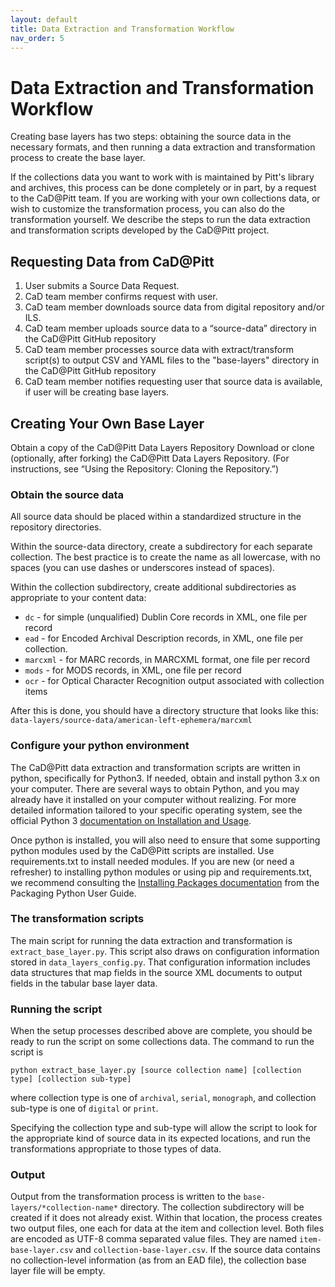 ```yaml
---
layout: default
title: Data Extraction and Transformation Workflow
nav_order: 5
---
```


# Data Extraction and Transformation Workflow

Creating base layers has two steps: obtaining the source data in the necessary formats, and then running a data extraction and transformation 
process to create the base layer.

If the collections data you want to work with is maintained by Pitt's library and archives, this process can be done completely or in part, 
by a request to the CaD@Pitt team. If you are working with your own collections data, or wish to customize the transformation process, you 
can also do the transformation yourself.  We describe the steps to run the data extraction and transformation scripts developed by the CaD@Pitt project.

## Requesting Data from CaD@Pitt
1. User submits a Source Data Request. 
1. CaD team member confirms request with user. 
1. CaD team member downloads source data from digital repository and/or ILS.
1. CaD team member uploads source data to a “source-data” directory in the CaD@Pitt GitHub repository
1. CaD team member processes source data with extract/transform script(s) to output CSV and YAML files to the "base-layers" directory in the CaD@Pitt GitHub repository
1. CaD team member notifies requesting user that source data is available, if user will be creating base layers.

## Creating Your Own Base Layer
Obtain a copy of the CaD@Pitt Data Layers Repository
Download or clone (optionally, after forking) the CaD@Pitt Data Layers Repository. (For instructions, see “Using the Repository: Cloning the Repository.”)

### Obtain the source data 
All source data should be placed within a standardized structure in the repository directories. 

Within the source-data directory, create a subdirectory for each separate collection. The best practice is to create the name as all lowercase, 
with no spaces (you can use dashes or underscores instead of spaces).

Within the collection subdirectory, create additional subdirectories as appropriate to your content data:
- `dc` - for simple (unqualified) Dublin Core records in XML, one file per record
- `ead` - for Encoded Archival Description records, in XML, one file per collection. 
- `marcxml` - for MARC records, in MARCXML format, one file per record
- `mods` - for MODS records, in XML, one file per record
- `ocr` - for Optical Character Recognition output associated with collection items

After this is done, you should have a directory structure that looks like this:
`data-layers/source-data/american-left-ephemera/marcxml`

### Configure your python environment
The CaD@Pitt data extraction and transformation scripts are written in python, specifically for Python3. If needed, obtain and install python 3.x on your computer. 
There are several ways to obtain Python, and you may already have it installed on your computer without realizing. For more detailed information tailored to your 
specific operating system, see the official Python 3 [documentation on Installation and Usage](https://docs.python.org/3/using/index.html).

Once python is installed, you will also need to ensure that some supporting python modules used by the CaD@Pitt scripts are installed. Use requirements.txt to 
install needed modules. If you are new (or need a refresher) to installing python modules or using pip and requirements.txt, we recommend consulting the 
[Installing Packages documentation](https://packaging.python.org/tutorials/installing-packages/) from the Packaging Python User Guide.

### The transformation scripts
The main script for running the data extraction and transformation is `extract_base_layer.py`. This script also draws on configuration information stored in 
`data_layers_config.py`. That configuration information includes data structures that map fields in the source XML documents to output fields in the tabular 
base layer data.

### Running the script
When the setup processes described above are complete, you should be ready to run the script on some collections data. The command to run the script is

`python extract_base_layer.py [source collection name] [collection type] [collection sub-type]`

where collection type is one of `archival`, `serial`, `monograph`, and collection sub-type is one of `digital` or `print`.

Specifying the collection type and sub-type will allow the script to look for the appropriate kind of source data in its expected locations, and run the 
transformations appropriate to those types of data.

### Output
Output from the transformation process is written to the `base-layers/*collection-name*` directory. The collection subdirectory will be created if it does not 
already exist. Within that location, the process creates two output files, one each for data at the item and collection level. Both files are encoded as 
UTF-8 comma separated value files. They are named `item-base-layer.csv` and `collection-base-layer.csv`. If the source data contains no collection-level 
information (as from an EAD file), the collection base layer file will be empty.

